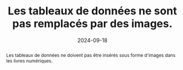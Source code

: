 ---
N: '239'
Rubrique: Structure et code
title: Les tableaux de données ne sont pas remplacés par des images. 
abstract: Les tableaux de données ne doivent pas être insérés sous forme d'images dans les livres numériques.
categories: [" Structure et code"]
agrege: O4239-E078
opquast: '4 239'
indiceebook: '78'
description: "Règle n° 078"
before: "077"
weight: "078"
after: "079"
actif: '1'
layout: rules
date: 2024-09-18
tags: ["affichage", "Accessibilité"]
objectif: ["Permettre aux utilisateurs d’accéder à des tableaux exploitables par les aides techniques.", "
Améliorer l’accessibilité des contenus aux personnes handicapées.", "Améliorer la prise en compte des contenus par les moteurs de recherche et outils d’indexation"]
Meo: ["Utiliser systématiquement l’élément table et les éléments associés (tr, td, th, caption... en fonction de la nature du tableau) pour baliser les tableaux de données."]
Controle: ["Vérifier le code source de la page HTML de l'epub"]
epubcheck: 
ace: 
Source: ["Opquast"]
Referentiel: [""]
Steps: ["Conception", "Fabrication"]
---